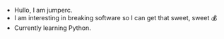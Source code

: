 - Hullo, I am jumperc.
- I am interesting in breaking software so I
  can get that sweet, sweet 💰
- Currently learning Python.

<!---
nixxdude/nixxdude is a ✨ special ✨ repository because its `README.md` (this file) appears on your GitHub profile.
You can click the Preview link to take a look at your changes.
--->
